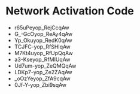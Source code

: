 # Network Activation Code
* r65uPeyop_RejCcqAw
* G_-GcOyop_ReAy4qAw
* Yp_Okuyop_RedK0qAw
* TCJFC-yop_RfSHIqAw
* M7Kt4uyop_RfUpQqAw
* a3-Kseyop_RfMIUqAw
* Ud7um-yop_ZeQMQqAw
* LDKp7-yop_Ze2ZAqAw
* _oOzYeyop_ZfA9cqAw
* 0Jf-Y-yop_Zbi9sqAw